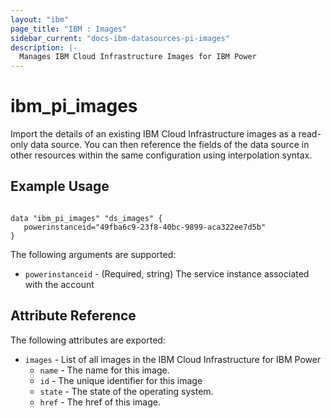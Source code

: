 ```yaml
---
layout: "ibm"
page_title: "IBM : Images"
sidebar_current: "docs-ibm-datasources-pi-images"
description: |-
  Manages IBM Cloud Infrastructure Images for IBM Power
---
```


# ibm\_pi_images

Import the details of an existing IBM Cloud Infrastructure images as a read-only data source. You can then reference the fields of the data source in other resources within the same configuration using interpolation syntax.


## Example Usage

```hcl

data "ibm_pi_images" "ds_images" {
   powerinstanceid="49fba6c9-23f8-40bc-9899-aca322ee7d5b"
}

```

The following arguments are supported:

* `powerinstanceid` - (Required, string) The service instance associated with the account

## Attribute Reference

The following attributes are exported:

* `images` - List of all images in the IBM Cloud Infrastructure for IBM Power
  * `name` - The name for this image.
  * `id` - The unique identifier for this image
  * `state` - The state of the operating system.
  * `href` - The href  of this image.
  


